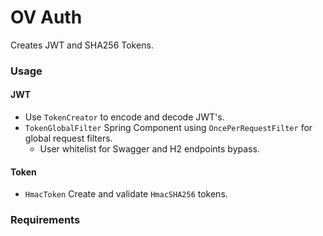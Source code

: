 # OV Auth
Creates JWT and SHA256 Tokens.

### Usage
#### JWT
- Use `TokenCreator` to encode and decode JWT's.
- `TokenGlobalFilter` Spring Component using `OncePerRequestFilter` for global request filters.
  - User whitelist for Swagger and H2 endpoints bypass.

#### Token
- `HmacToken` Create and validate `HmacSHA256` tokens.

### Requirements

